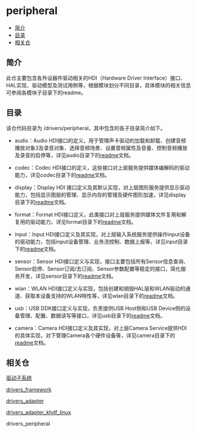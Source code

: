 # peripheral<a name="ZH-CN_TOPIC_0000001101652164"></a>

-   [简介](#section11660541593)
-   [目录](#section161941989596)
-   [相关仓](#section1371113476307)

## 简介<a name="section11660541593"></a>

此仓主要包含各外设器件驱动相关的HDI（Hardware Driver Interface）接口、HAL实现、驱动模型及测试用例等，根据模块划分不同目录，具体模块的相关信息可参阅各模块子目录下的readme。

## 目录<a name="section161941989596"></a>

该仓代码目录为 /drivers/peripheral，其中包含的各子目录简介如下。

-   audio：Audio HDI接口的定义，用于管理声卡驱动的加载和卸载、创建音频播放对象3及录音对象、选择音频场景、设置音频属性及音量、控制音频播放及录音的启停等，详见audio目录下的[readme](audio/README_zh.md)文档。
-   codec：Codec HDI接口的定义，这些接口对上层服务提供媒体编解码的驱动能力，详见codec目录下的[readme](codec/README_zh.md)文档。
-   display：Display HDI 接口定义及其默认实现，对上层图形服务提供显示驱动能力，包括显示图层的管理、显示内存的管理及硬件图形加速，详见display目录下的[readme](display/README_zh.md)文档。

-   format：Format HDI接口定义，此类接口对上层服务提供媒体文件复用和解复用的驱动能力，详见format目录下的[readme](format/README_zh.md)文档。
-   input：Input HDI接口定义及其实现，对上层输入系统服务提供操作input设备的驱动能力，包括input设备管理、业务流控制、数据上报等，详见input目录下的[readme](input/README_zh.md)文档。
-   sensor：Sensor HDI接口定义与实现，接口主要包括所有Sensor信息查询、Sensor启停、Sensor订阅/去订阅、Sensor参数配置等稳定的接口，简化服务开发，详见sensor目录下的[readme](sensor/README_zh.md)文档。
-   wlan：WLAN HDI接口定义与实现，包括创建和销毁HAL层和WLAN驱动的通道、获取本设备支持的WLAN特性等，详见wlan目录下的[readme](wlan/README_zh.md)文档。
-   usb：USB DDK接口定义与实现，负责提供USB Host侧和USB Device侧的设备管理、配置、数据读写等接口，详见usb目录下的[readme](usb/README_zh.md)文档。
-   camera：Camera HDI接口定义及其实现，对上层Camera Service提供HDI的具体实现，对下管理Camera各个硬件设备等，详见camera目录下的[readme](camera/README_zh.md)文档。
## 相关仓<a name="section1371113476307"></a>

[驱动子系统](https://gitee.com/openharmony/docs/blob/master/zh-cn/readme/%E9%A9%B1%E5%8A%A8%E5%AD%90%E7%B3%BB%E7%BB%9F.md)

[drivers\_framework](https://gitee.com/openharmony/drivers_framework/blob/master/README_zh.md)

[drivers\_adapter](https://gitee.com/openharmony/drivers_adapter/blob/master/README_zh.md)

[drivers\_adapter\_khdf\_linux](https://gitee.com/openharmony/drivers_adapter_khdf_linux/blob/master/README_zh.md)

drivers\_peripheral



